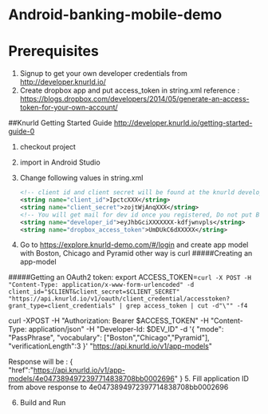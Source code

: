 # Android-banking-mobile-demo

# Prerequisites
1. Signup to get your own developer credentials from http://developer.knurld.io/
2. Create dropbox app and put access_token in string.xml
reference : https://blogs.dropbox.com/developers/2014/05/generate-an-access-token-for-your-own-account/

##Knurld Getting Started Guide
http://developer.knurld.io/getting-started-guide-0

1. checkout project 
2. import in Android Studio 
3. Change following values in string.xml
    ```xml
    <!-- client id and client secret will be found at the knurld developer account -->
    <string name="client_id">IpctcXXX</string> 
    <string name="client_secret">zojtWjAnqXXX</string>
    <!-- You will get mail for dev id once you registered, Do not put Bearer: in developer id-->
    <string name="developer_id">eyJhbGciXXXXXXX-kdfjwnvpls</string>
    <string name="dropbox_access_token">UmDUkC6dXXXXX</string>
    ```

4.  Go to https://explore.knurld-demo.com/#/login and create app model with Boston, Chicago and Pyramid other way is curl 
    #####Creating an app-model

#####Getting an OAuth2 token:
export ACCESS_TOKEN=`curl -X POST -H "Content-Type: application/x-www-form-urlencoded" -d client_id="$CLIENT&client_secret=$CLIENT_SECRET" "https://api.knurld.io/v1/oauth/client_credential/accesstoken?grant_type=client_credentials" | grep access_token | cut -d"\"" -f4`

curl -XPOST -H "Authorization: Bearer $ACCESS_TOKEN" -H "Content-Type: application/json" -H "Developer-Id: $DEV_ID" -d '{ "mode": "PassPhrase", "vocabulary": ["Boston","Chicago","Pyramid"], "verificationLength":3 }' "https://api.knurld.io/v1/app-models"

Response will be : {   
    "href":"https://api.knurld.io/v1/app-models/4e0473894972397714838708bb0002696"
}
5.  Fill application ID from above response to   <string name="app_model">4e0473894972397714838708bb0002696</string>

6.  Build and Run

